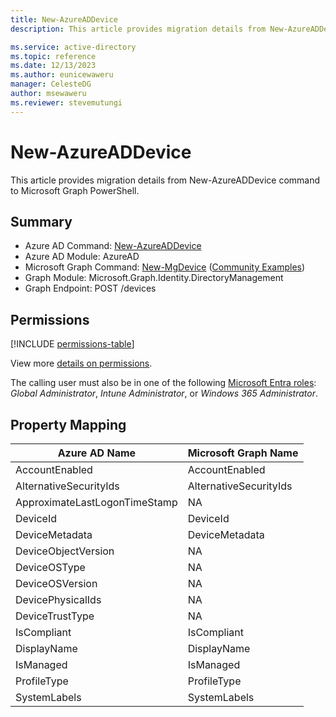 ```yaml
---
title: New-AzureADDevice
description: This article provides migration details from New-AzureADDevice command to Microsoft Graph PowerShell.

ms.service: active-directory
ms.topic: reference
ms.date: 12/13/2023
ms.author: eunicewaweru
manager: CelesteDG
author: msewaweru
ms.reviewer: stevemutungi
---
```


# New-AzureADDevice

This article provides migration details from New-AzureADDevice command to Microsoft Graph PowerShell.

## Summary

+ Azure AD Command: [New-AzureADDevice](/powershell/module/azuread/new-azureaddevice)
+ Azure AD Module: AzureAD
+ Microsoft Graph Command: [New-MgDevice](/powershell/module/microsoft.graph.identity.directorymanagement/new-mgdevice) ([Community Examples](https://github.com/orgs/msgraph/discussions?discussions_q=New-MgDevice))
+ Graph Module: Microsoft.Graph.Identity.DirectoryManagement
+ Graph Endpoint: POST /devices

## Permissions

[!INCLUDE [permissions-table](~/graphref/api-reference/v1.0/includes/permissions/device-post-devices-permissions.md)]

View more [details on permissions](/graph/api/device-post-devices#permissions).

The calling user must also be in one of the following [Microsoft Entra roles](/entra/identity/role-based-access-control/permissions-reference?toc=%2Fgraph%2Ftoc.json): *Global Administrator*, *Intune Administrator*, or *Windows 365 Administrator*.

## Property Mapping

|Azure AD Name|Microsoft Graph Name|
|---|---|
|AccountEnabled|AccountEnabled|
|AlternativeSecurityIds|AlternativeSecurityIds|
|ApproximateLastLogonTimeStamp|NA|
|DeviceId|DeviceId|
|DeviceMetadata|DeviceMetadata|
|DeviceObjectVersion|NA|
|DeviceOSType|NA|
|DeviceOSVersion|NA|
|DevicePhysicalIds|NA|
|DeviceTrustType|NA|
|IsCompliant|IsCompliant|
|DisplayName|DisplayName|
|IsManaged|IsManaged|
|ProfileType|ProfileType|
|SystemLabels|SystemLabels|